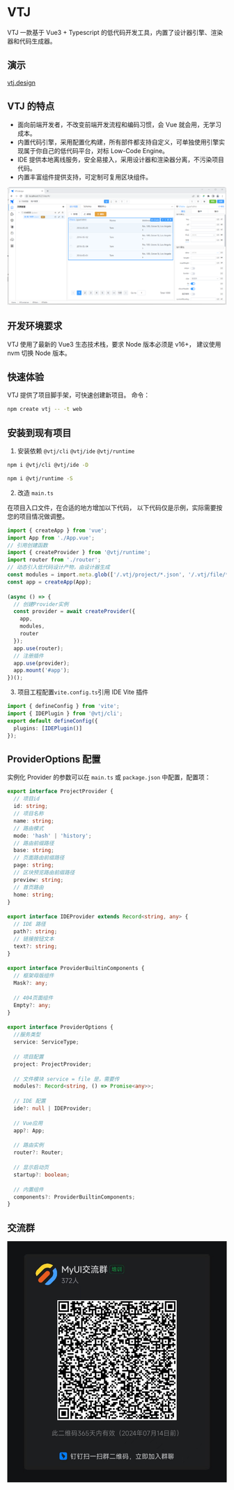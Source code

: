 # VTJ

VTJ 一款基于 Vue3 + Typescript 的低代码开发工具，内置了设计器引擎、渲染器和代码生成器。

## 演示

[vtj.design](http://vtj.design/)

## VTJ 的特点

- 面向前端开发者，不改变前端开发流程和编码习惯，会 Vue 就会用，无学习成本。
- 内置代码引擎，采用配置化构建，所有部件都支持自定义，可单独使用引擎实现属于你自己的低代码平台，对标 Low-Code Engine。
- IDE 提供本地离线服务，安全易接入，采用设计器和渲染器分离，不污染项目代码。
- 内置丰富组件提供支持，可定制可复用区块组件。

![输入图片说明](dev/public/preview.png)

## 开发环境要求

VTJ 使用了最新的 Vue3 生态技术栈，要求 Node 版本必须是 v16+， 建议使用 nvm 切换 Node 版本。

## 快速体验

VTJ 提供了项目脚手架，可快速创建新项目。 命令：

```sh
npm create vtj -- -t web
```

## 安装到现有项目

1. 安装依赖 `@vtj/cli` `@vtj/ide` `@vtj/runtime`

```sh
npm i @vtj/cli @vtj/ide -D
```

```sh
npm i @vtj/runtime -S
```

2. 改造 `main.ts`

在项目入口文件，在合适的地方增加以下代码， 以下代码仅是示例，实际需要按您的项目情况做调整。

```ts
import { createApp } from 'vue';
import App from './App.vue';
// 引用创建函数
import { createProvider } from '@vtj/runtime';
import router from './router';
// 动态引入低代码设计产物，由设计器生成
const modules = import.meta.glob(['/.vtj/project/*.json', '/.vtj/file/*.json']);
const app = createApp(App);

(async () => {
  // 创建Provider实例
  const provider = await createProvider({
    app,
    modules,
    router
  });
  app.use(router);
  // 注册插件
  app.use(provider);
  app.mount('#app');
})();
```

3.  项目工程配置`vite.config.ts`引用 IDE Vite 插件

```ts
import { defineConfig } from 'vite';
import { IDEPlugin } from '@vtj/cli';
export default defineConfig({
  plugins: [IDEPlugin()]
});
```

## ProviderOptions 配置

实例化 Provider 的参数可以在 `main.ts` 或 `package.json` 中配置，配置项：

```ts
export interface ProjectProvider {
  // 项目id
  id: string;
  // 项目名称
  name: string;
  // 路由模式
  mode: 'hash' | 'history';
  // 路由前缀路径
  base: string;
  // 页面路由前缀路径
  page: string;
  // 区块预览路由前缀路径
  preview: string;
  // 首页路由
  home: string;
}

export interface IDEProvider extends Record<string, any> {
  // IDE 路径
  path?: string;
  // 链接按钮文本
  text?: string;
}

export interface ProviderBuiltinComponents {
  // 框架母版组件
  Mask?: any;

  // 404页面组件
  Empty?: any;
}

export interface ProviderOptions {
  //服务类型
  service: ServiceType;

  // 项目配置
  project: ProjectProvider;

  // 文件模块 service = file 是，需要传
  modules?: Record<string, () => Promise<any>>;

  // IDE 配置
  ide?: null | IDEProvider;

  // Vue应用
  app?: App;

  // 路由实例
  router?: Router;

  // 显示启动页
  startup?: boolean;

  // 内置组件
  components?: ProviderBuiltinComponents;
}
```

## 交流群

![输入图片说明](dev/public/ding.jpg)
